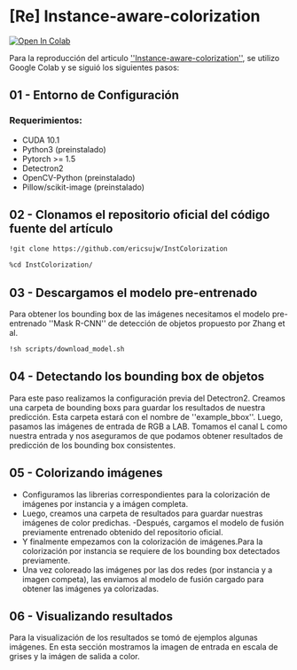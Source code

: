 # [Re] Instance-aware-colorization
[![Open In Colab](https://colab.research.google.com/assets/colab-badge.svg)](https://colab.research.google.com/drive/141ZkxJ3H8Ano97-MU1g4buTq-AMqVym0#scrollTo=NKNjpox0M_-y)

Para la reproducción del articulo [''Instance-aware-colorization''](https://ieeexplore.ieee.org/document/9157351), se utilizo Google Colab y se siguió los siguientes pasos:

## 01 - Entorno de Configuración

### Requerimientos:

- CUDA 10.1
- Python3 (preinstalado)
- Pytorch >= 1.5
- Detectron2
- OpenCV-Python (preinstalado)
- Pillow/scikit-image (preinstalado)

## 02 - Clonamos el repositorio oficial del código fuente del artículo

```bash
!git clone https://github.com/ericsujw/InstColorization
```
```bash
%cd InstColorization/
```

## 03 - Descargamos el modelo pre-entrenado

Para obtener los bounding box de las imágenes necesitamos el modelo pre-entrenado ''Mask R-CNN'' de detección de objetos propuesto por Zhang et al.

```bash
!sh scripts/download_model.sh
```

## 04 - Detectando los bounding box de objetos

Para este paso realizamos la configuración previa del Detectron2. Creamos una carpeta de bounding boxs para guardar los resultados de nuestra predicción. Esta carpeta estará con el nombre de ''example_bbox''. Luego, pasamos las imágenes de entrada de RGB a LAB. Tomamos el canal L como nuestra entrada y nos aseguramos de que podamos obtener resultados de predicción de los bounding box consistentes.

## 05 - Colorizando imágenes
- Configuramos las librerias correspondientes para la colorización de imágenes por instancia y a imágen completa. 
- Luego, creamos una carpeta de resultados para guardar nuestras imágenes de color predichas. 
-Después, cargamos el modelo de fusión previamente entrenado obtenido del repositorio oficial.
- Y finalmente empezamos con la colorización de imágenes.Para la colorización por instancia se requiere de los bounding box detectados previamente. 
- Una vez coloreado las imágenes por las dos redes (por instancia y a imagen competa), las enviamos al modelo de fusión cargado para obtener las imágenes ya colorizadas.

## 06 - Visualizando resultados

Para la visualización de los resultados se tomó de ejemplos algunas imágenes. En esta sección mostramos la imagen de entrada en escala de grises y la imágen de salida a color.
